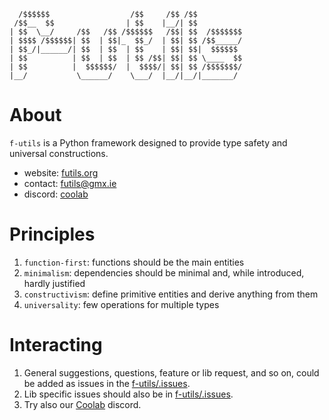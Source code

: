 ```
  /$$$$$$                  /$$     /$$ /$$          
 /$$__  $$                | $$    |__/| $$          
| $$  \__/     /$$   /$$ /$$$$$$   /$$| $$  /$$$$$$$
| $$$$ /$$$$$$| $$  | $$|_  $$_/  | $$| $$ /$$_____/
| $$_/|______/| $$  | $$  | $$    | $$| $$|  $$$$$$ 
| $$          | $$  | $$  | $$ /$$| $$| $$ \____  $$
| $$          |  $$$$$$/  |  $$$$/| $$| $$ /$$$$$$$/
|__/           \______/    \___/  |__/|__/|_______/ 
```

# About 

`f-utils` is a Python framework designed to provide type safety and universal constructions. 

- website: [futils.org](https://futils.org)
- contact: [futils@gmx.ie](mailto:futils@gmx.ie)
- discord: [coolab](https://discord.gg/waANUyCUGE)

# Principles

1. `function-first`: functions should be the main entities
2. `minimalism`: dependencies should be minimal and, while introduced, hardly justified
3. `constructivism`: define primitive entities and derive anything from them
4. `universality`: few operations for multiple types

# Interacting

1. General suggestions, questions, feature or lib request, and so on, could be added as issues in the [f-utils/.issues](https://github.com/f-utils/.issues).
2. Lib specific issues should also be in [f-utils/.issues](https://github.com/f-utils/).
3. Try also our [Coolab](https://discord.gg/waANUyCUGE) discord.

